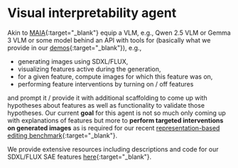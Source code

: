 # Visual interpretability agent

Akin to [MAIA](https://arxiv.org/abs/2404.14394){:target="_blank"} equip a VLM, e.g., Qwen 2.5 VLM or Gemma 3 VLM or some model behind an API with tools for (basically what we provide in our [demos](https://huggingface.co/spaces/surokpro2/Unboxing_SDXL_with_SAEs){:target="_blank"}), e.g.,
- generating images using SDXL/FLUX,
- visualizing features active during the generation,
- for a given feature, compute images for which this feature was on,
- performing feature interventions by turning on / off features

and prompt it / provide it with additional scaffolding to come up with hypotheses about features as well as functionality to validate those hypotheses. Our current **goal** for this agent is not so much only coming up with explanations of features but more to **perform targeted interventions on generated images** as is required for our recent [representation-based editing benchmark](https://github.com/wendlerc/RIEBench){:target="_blank"}. 

We provide extensive resources including descriptions and code for our SDXL/FLUX SAE features [here](https://sdxl-unbox.epfl.ch){:target="_blank"}.
